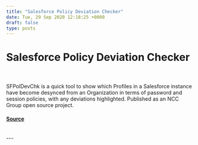 ```yaml
---
title: "Salesforce Policy Deviation Checker"
date: Tue, 29 Sep 2020 12:18:25 +0000
draft: false
type: posts
---
```

# Salesforce Policy Deviation Checker

<br/>

<br/>
SFPolDevChk is a quick tool to show which Profiles in a Salesforce instance have become desynced from an Organization in terms of password and session policies, with any deviations highlighted. Published as an NCC Group open source project.

#### [Source](http://www.exploresecurity.com/salesforce-policy-deviation-checker/)

<br/>
---
